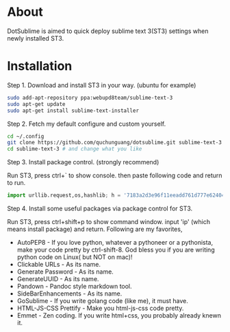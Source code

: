 About
=====

DotSublime is aimed to quick deploy sublime text 3(ST3) settings when newly installed ST3.

Installation
============

Step 1. Download and install ST3 in your way. (ubuntu for example)

```sh
sudo add-apt-repository ppa:webupd8team/sublime-text-3
sudo apt-get update
sudo apt-get install sublime-text-installer
```

Step 2. Fetch my default configure and custom yourself.

```sh
cd ~/.config
git clone https://github.com/quchunguang/dotsublime.git sublime-text-3
cd sublime-text-3 # and change what you like
```

Step 3. Install package control. (strongly recommend)

Run ST3, press ctrl+` to show console. then paste following code and return to run.

```python
import urllib.request,os,hashlib; h = '7183a2d3e96f11eeadd761d777e62404' + 'e330c659d4bb41d3bdf022e94cab3cd0'; pf = 'Package Control.sublime-package'; ipp = sublime.installed_packages_path(); urllib.request.install_opener( urllib.request.build_opener( urllib.request.ProxyHandler()) ); by = urllib.request.urlopen( 'http://sublime.wbond.net/' + pf.replace(' ', '%20')).read(); dh = hashlib.sha256(by).hexdigest(); print('Error validating download (got %s instead of %s), please try manual install' % (dh, h)) if dh != h else open(os.path.join( ipp, pf), 'wb' ).write(by)
```

Step 4. Install some useful packages via package control for ST3.

Run ST3, press ctrl+shift+p to show command window. input 'ip' (which means install package) and return.
Following are my favorites,

* AutoPEP8 - If you love python, whatever a pythoneer or a pythonista, make your code pretty by ctrl-shift-8. God bless you if you are writing python code on Linux( but NOT on mac)!
* Clickable URLs - As its name.
* Generate Password - As its name.
* GenerateUUID - As its name.
* Pandown - Pandoc style markdown tool.
* SideBarEnhancements - As its name.
* GoSublime - If you write golang code (like me), it must have.
* HTML-JS-CSS Prettify - Make you html-js-css code pretty.
* Emmet - Zen coding. If you write html+css, you probably already knewn it.
